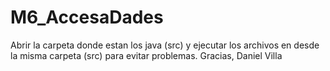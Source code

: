 # M6_AccesaDades
Abrir la carpeta donde estan los java (src) y ejecutar los archivos en desde la misma carpeta (src) para evitar problemas.
Gracias, 
    Daniel Villa
